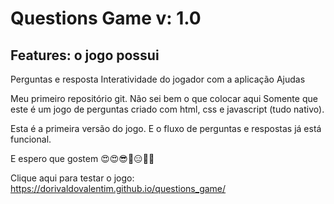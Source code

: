 # Questions Game v: 1.0

## Features: o jogo possui
   Perguntas e resposta
   Interatividade do jogador com a aplicação
   Ajudas

Meu primeiro repositório git. Não sei bem o que colocar aqui
Somente que este é um jogo de perguntas criado com html, css e javascript (tudo nativo).

Esta é a primeira versão do jogo. E o fluxo de perguntas e respostas já está funcional.

E espero que gostem 😍😍😎🤔😑🙄🙄

Clique aqui para testar o jogo:
https://dorivaldovalentim.github.io/questions_game/

